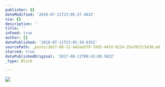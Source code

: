 ```yaml
---
publisher: {}
dateModified: '2018-07-11T23:05:37.483Z'
via: {}
description: ''
title: ''
inFeed: true
author: []
datePublished: '2018-07-11T23:05:38.635Z'
sourcePath: _posts/2017-08-11-442ee5f9-7dd5-447d-8214-35e701fc5430.md
starred: true
datePublishedOriginal: '2017-08-11T00:43:00.502Z'
_type: Blurb

---
```

![](https://the-grid-user-content.s3-us-west-2.amazonaws.com/55fe8d37-7fe3-455d-82df-5200f88d7ac7.jpg)